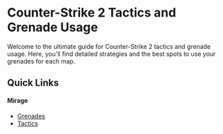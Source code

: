 # Counter-Strike 2 Tactics and Grenade Usage

Welcome to the ultimate guide for Counter-Strike 2 tactics and grenade usage. Here, you'll find detailed strategies and the best spots to use your grenades for each map.

## Quick Links

#### Mirage

- [Grenades](./mirage/nades/mirage_nades.md)
- [Tactics](./mirage/tactics/mirage_tactics.md)
